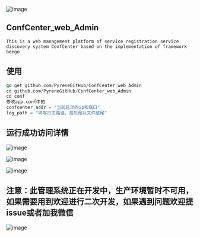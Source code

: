

![image](https://github.com/PyreneGitHub/ConfCenter_web_Admin/blob/master/png/logo.png)

## ConfCenter_web_Admin

```
This is a web management platform of service registration service discovery system ConfCenter based on the implementation of framework beego
```



## 使用

```go
go get github.com/PyreneGitHub/ConfCenter_web_Admin
cd github.com/PyreneGitHub/ConfCenter_web_Admin
cd conf
修改app.conf中的
confcenter_addr = "当前启动的ip和端口"
log_path = "填写日志路径，最后是以文件结尾"
```



## 运行成功访问详情

![image](https://github.com/PyreneGitHub/ConfCenter_web_Admin/blob/master/png/home_page.png)

![image](https://github.com/PyreneGitHub/ConfCenter_web_Admin/blob/master/png/quick.png)

![image](https://github.com/PyreneGitHub/ConfCenter_web_Admin/blob/master/png/all.png)



## 注意：此管理系统正在开发中，生产环境暂时不可用，如果需要用到欢迎进行二次开发，如果遇到问题欢迎提issue或者加我微信

![image](https://github.com/PyreneGitHub/ConfCenter_web_Admin/blob/master/png/%E5%BE%AE%E4%BF%A1%E5%9B%BE%E7%89%87.jpg)





